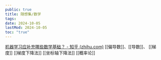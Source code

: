```yaml
---
public: true
title: 随想集/数学
tags:
date: 2024-10-05
lastMod: 2024-10-05
toc: "true"
---
```


[机器学习应补充哪些数学基础？ - 知乎 (zhihu.com)](https://www.zhihu.com/question/24345119/answer/3017581651)
[[偏导数]]、[[导数]]、 [[梯度]]
[[梯度下降法]] [[坐标轴下降法]]
[[概率论]]
